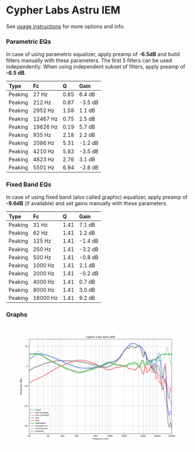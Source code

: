 # Cypher Labs Astru IEM
See [usage instructions](https://github.com/jaakkopasanen/AutoEq#usage) for more options and info.

### Parametric EQs
In case of using parametric equalizer, apply preamp of **-6.5dB** and build filters manually
with these parameters. The first 5 filters can be used independently.
When using independent subset of filters, apply preamp of **-6.5 dB**.

| Type    | Fc       |    Q | Gain    |
|:--------|:---------|:-----|:--------|
| Peaking | 27 Hz    | 0.65 | 6.4 dB  |
| Peaking | 212 Hz   | 0.87 | -3.5 dB |
| Peaking | 2952 Hz  | 1.58 | 1.1 dB  |
| Peaking | 12467 Hz | 0.75 | 2.5 dB  |
| Peaking | 19626 Hz | 0.19 | 5.7 dB  |
| Peaking | 935 Hz   | 2.18 | 2.2 dB  |
| Peaking | 2086 Hz  | 5.31 | -1.2 dB |
| Peaking | 4210 Hz  | 5.83 | -3.5 dB |
| Peaking | 4823 Hz  | 2.76 | 3.1 dB  |
| Peaking | 5501 Hz  | 6.94 | -2.8 dB |

### Fixed Band EQs
In case of using fixed band (also called graphic) equalizer, apply preamp of **-9.6dB**
(if available) and set gains manually with these parameters.

| Type    | Fc       |    Q | Gain    |
|:--------|:---------|:-----|:--------|
| Peaking | 31 Hz    | 1.41 | 7.1 dB  |
| Peaking | 62 Hz    | 1.41 | 1.2 dB  |
| Peaking | 125 Hz   | 1.41 | -1.4 dB |
| Peaking | 250 Hz   | 1.41 | -3.2 dB |
| Peaking | 500 Hz   | 1.41 | -0.8 dB |
| Peaking | 1000 Hz  | 1.41 | 2.1 dB  |
| Peaking | 2000 Hz  | 1.41 | -0.2 dB |
| Peaking | 4000 Hz  | 1.41 | 0.7 dB  |
| Peaking | 8000 Hz  | 1.41 | 3.0 dB  |
| Peaking | 16000 Hz | 1.41 | 9.2 dB  |

### Graphs
![](./Cypher%20Labs%20Astru%20IEM.png)